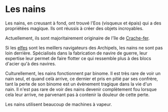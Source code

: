 # Les nains

Les nains, en creusant à fond, ont trouvé l'Eos (visqueux et épais) qui a des propriétées magique. Ils ont réussis à créer des objets incroyables. 

Actuellement, ils sont majoritairement originaire de l'île de [Crache-fer](/iles/crache-fer/crache-fer.md).

Si les [elfes](/peuples/elfes.md) sont les meillers navigateurs des Archipels, les nains ne sont pas loin derrière. Spécialisés dans la fabrication de navire de guerre, leur expertise leur permet de faire flotter ce qui ressemble plus à des blocs d'acier qu'à des navires. 

Culturellement, les nains fonctionnent par binome. Il est très rare de voir un nain seul, et quand celà arrive, ce dernier et pris en pitié par ses confrère, tant la perte de son binome est un évènement tragique dans la vie d'un nain. Il n'est pas rare de voir des nains devenir complètement fou lorsque cela leur arrive, ne parvenant pas à contenir la douleur de cette perte.

Les nains utilisent beaucoup de machines à vapeur.